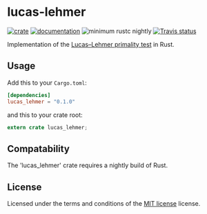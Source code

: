 # lucas-lehmer

[![crate](https://img.shields.io/crates/v/lucas_lehmer.svg)](https://crates.io/crates/lucas_lehmer)
[![documentation](https://docs.rs/lucas_lehmer/badge.svg)](https://docs.rs/lucas_lehmer)
![minimum rustc nightly](https://img.shields.io/badge/rustc-nightly-red.svg)
[![Travis status](https://travis-ci.org/deralex/lucas_lehmer.svg?branch=master)](https://travis-ci.org/deralex/lucas_lehmer)

Implementation of the [Lucas–Lehmer primality test](https://en.wikipedia.org/wiki/Lucas%E2%80%93Lehmer_primality_test) in Rust.

## Usage

Add this to your `Cargo.toml`:

```toml
[dependencies]
lucas_lehmer = "0.1.0"
```

and this to your crate root:

```rust
extern crate lucas_lehmer;
```

## Compatability
The 'lucas_lehmer' crate requires a nightly build of Rust.

## License
Licensed under the terms and conditions of the [MIT license](http://opensource.org/licenses/MIT) license.